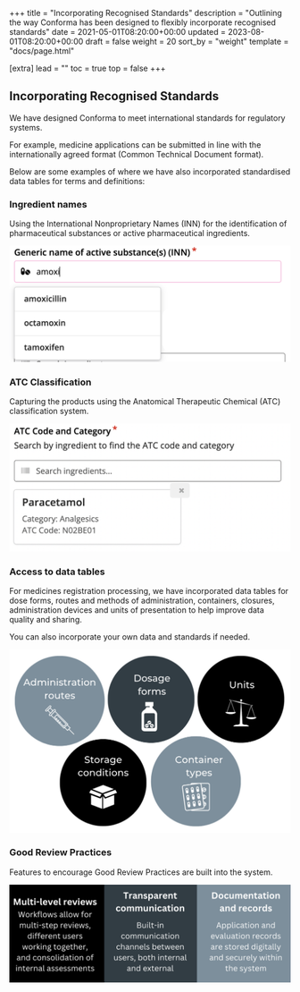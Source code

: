 +++
title = "Incorporating Recognised Standards"
description = "Outlining the way Conforma has been designed to flexibly incorporate recognised standards"
date = 2021-05-01T08:20:00+00:00
updated = 2023-08-01T08:20:00+00:00
draft = false
weight = 20
sort_by = "weight"
template = "docs/page.html"

[extra]
lead = ""
toc = true
top = false
+++

## Incorporating Recognised Standards

We have designed Conforma to meet international standards for regulatory systems.

For example, medicine applications can be submitted in line with the internationally agreed format (Common Technical Document format).

Below are some examples of where we have also incorporated standardised data tables for terms and definitions:

### Ingredient names

Using the International Nonproprietary Names (INN) for the identification of pharmaceutical substances or active pharmaceutical ingredients.

![picture of INN dropdown list](/docs/about/demo/ing.png)

### ATC Classification

Capturing the products using the Anatomical Therapeutic Chemical (ATC) classification system.

![picture of ATC Code and Category search by ingredient](/docs/about/demo/ATC.png)

### Access to data tables

For medicines registration processing, we have incorporated data tables for dose forms, routes and methods of administration, containers, closures, administration devices and units of presentation to help improve data quality and sharing.

You can also incorporate your own data and standards if needed.

![picture of data table examples](/docs/about/demo/tb1.png)

### Good Review Practices

Features to encourage Good Review Practices are built into the system.

![picture of good review practices](/docs/about/demo/grp2.png)